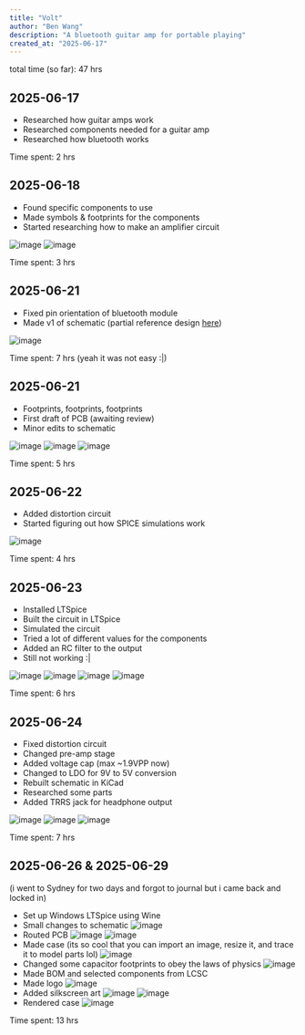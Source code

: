 ```yaml
---
title: "Volt"
author: "Ben Wang"
description: "A bluetooth guitar amp for portable playing"
created_at: "2025-06-17"
---
```


total time (so far): 47 hrs

## 2025-06-17
- Researched how guitar amps work
- Researched components needed for a guitar amp
- Researched how bluetooth works

Time spent: 2 hrs

## 2025-06-18
- Found specific components to use
- Made symbols & footprints for the components
- Started researching how to make an amplifier circuit

![image](img/u1.png)
![image](img/u2.png)

Time spent: 3 hrs

## 2025-06-21
- Fixed pin orientation of bluetooth module
- Made v1 of schematic (partial reference design [here](https://2.bp.blogspot.com/-1wqxx-jvaGM/V-nGi2WOsvI/AAAAAAAAA0s/gCCoJ27efYsKQ02fjROY2QzsP2jolWZbACLcB/s1600/HiFi%2BPreAmp%2BCircuit%2BSchematic.jpg))

![image](img/schematicv1.png)

Time spent: 7 hrs (yeah it was not easy :|)

## 2025-06-21
- Footprints, footprints, footprints
- First draft of PCB (awaiting review)
- Minor edits to schematic

![image](img/schematicv1.1.png)
![image](img/pcbv1_1.png)
![image](img/pcbv1_2.png)

Time spent: 5 hrs

## 2025-06-22
- Added distortion circuit
- Started figuring out how SPICE simulations work

![image](img/schematicv2.png)

Time spent: 4 hrs

## 2025-06-23
- Installed LTSpice
- Built the circuit in LTSpice
- Simulated the circuit
- Tried a lot of different values for the components
- Added an RC filter to the output
- Still not working :|

![image](img/sim1_1.png)
![image](img/sim1_2.png)
![image](img/sim1_3.png)
![image](img/sim1_4.png)

Time spent: 6 hrs

## 2025-06-24
- Fixed distortion circuit
- Changed pre-amp stage
- Added voltage cap (max ~1.9VPP now)
- Changed to LDO for 9V to 5V conversion
- Rebuilt schematic in KiCad
- Researched some parts
- Added TRRS jack for headphone output

![image](img/sim2_1.png)
![image](img/sim2_2.png)
![image](img/schematicv3.1.png)

Time spent: 7 hrs

## 2025-06-26 & 2025-06-29
(i went to Sydney for two days and forgot to journal but i came back and locked in)
- Set up Windows LTSpice using Wine
- Small changes to schematic ![image](img/schematicv3.2.png)
- Routed PCB ![image](img/pcbv2_1.png) ![image](img/pcbv2_2.png)
- Made case (its so cool that you can import an image, resize it, and trace it to model parts lol) ![image](img/casev1.png)
- Changed some capacitor footprints to obey the laws of physics ![image](img/pcbv2.1.png)
- Made BOM and selected components from LCSC
- Made logo ![image](img/logo.png)
- Added silkscreen art ![image](img/pcbv2.2_1.png) ![image](img/pcbv2.2_2.png)
- Rendered case ![image](img/render_1.png)

Time spent: 13 hrs
